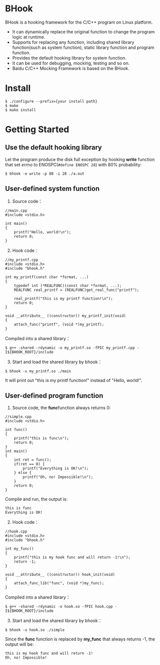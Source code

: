 # BHook #
BHook is a hooking framework for the C/C++ program on Linux platform.
  * It can dynamically replace the original function to change the program logic at runtime.
  * Supports for replacing any function, including shared library function(such as system function), static library function and program function.
  * Provides the default hooking library for system function.
  * It can be used for debugging, mocking, testing and so on.
  * Baidu C/C++ Mocking Framework is based on the BHook.


# Install #
```
$ ./configure --prefix={your install path}
$ make
$ make install
```
# Getting Started #
## Use the default hooking library ##
Let the program produce the disk full exception by hooking **write** function that set _errno_ to ENOSPC(`#define ENOSPC 28`) with 80% probability:
```
$ bhook -e write -p 80 -i 28 ./a.out
```
## User-defined system function ##
1. Source code：
```
//main.cpp
#include <stdio.h>                                                                                          
                                                                                                            
int main()                                                                                                  
{                                                                                                           
    printf("Hello, world!\n");                                                                              
    return 0;                                                                                               
} 
```
2. Hook code：
```
//my_printf.cpp
#include <stdio.h>                                                                                          
#include "bhook.h"                                                                                          
                                                                                                            
int my_printf(const char *format, ...)                                                                      
{                                                                                                           
    typedef int (*REALFUNC)(const char *format, ...);                                                       
    REALFUNC real_printf = (REALFUNC)get_real_func("printf");                                               
                                                                                                            
    real_printf("this is my printf function!\n");                                                           
    return 0;                                                                                               
}                                                                                                           
                                                                                                            
void __attribute__ ((constructor)) my_printf_init(void)                                                     
{                                                                                                           
    attach_func("printf", (void *)my_printf);                                                               
}
```
Compiled into a shared library：
```
$ g++ -shared -rdynamic -o my_printf.so -fPIC my_printf.cpp -I${BHOOK_ROOT}/include
```
3. Start and load the shared library by bhook：
```
$ bhook -u my_printf.so ./main
```
It will print out "this is my printf function!" instead of "Hello, world!".
## User-defined program function ##
1. Source code, the **func**function always returns 0:
```
//simple.cpp
#include <stdio.h>                                                                                          
                                                                                                            
int func()                                                                                                  
{                                                                                                           
    printf("this is func\n");                                                                               
    return 0;                                                                                               
}                                                                                                           
int main()                                                                                                  
{                                                                                                           
    int ret = func();                                                                                       
    if(ret == 0) {                                                                                          
        printf("Everything is OK!\n");                                                                      
    } else {                                                                                                
        printf("Oh, no! Impossible!\n");                                                                    
    }                                                                                                       
    return 0;                                                                                               
}
```
Compile and run, the output is:
```
this is func
Everything is OK!
```
2. Hook code：
```
//hook.cpp
#include <stdio.h>                                                                                          
#include "bhook.h"                                                                                          
                                                                                                            
int my_func()                                                                                               
{                                                                                                           
    printf("this is my hook func and will return -1!\n");                                                   
    return -1;                                                                                              
}                                                                                                           
                                                                                                            
void __attribute__ ((constructor)) hook_init(void)                                                          
{                                                                                                           
    attach_func_lib("func", (void *)my_func);                                                               
}
```
Compiled into a shared library：
```
$ g++ -shared -rdynamic -o hook.so -fPIC hook.cpp -I${BHOOK_ROOT}/include
```
3. Start and load the shared library by bhook：
```
$ bhook -u hook.so ./simple
```
Since the **func** function is replaced by **my\_func** that always returns -1, the output will be:
```
this is my hook func and will return -1!
Oh, no! Impossible!
```